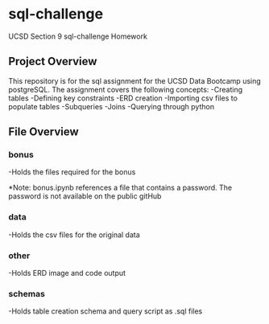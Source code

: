 # sql-challenge
UCSD Section 9 sql-challenge Homework

## Project Overview
This repository is for the sql assignment for the UCSD Data Bootcamp using postgreSQL. The assignment covers the following concepts:
-Creating tables
-Defining key constraints
-ERD creation
-Importing csv files to populate tables
-Subqueries
-Joins
-Querying through python

## File Overview

### bonus
-Holds the files required for the bonus

*Note: bonus.ipynb references a file that contains a password. The password is not available on the public gitHub

### data
-Holds the csv files for the original data

### other
-Holds ERD image and code output

### schemas
-Holds table creation schema and query script as .sql files


